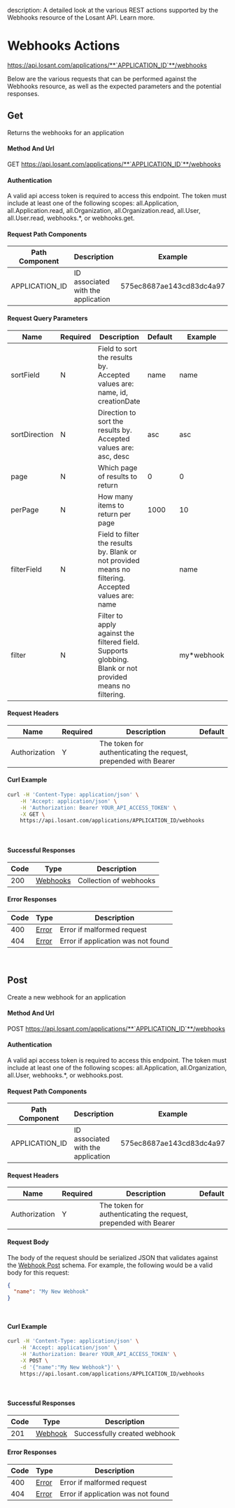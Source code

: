description: A detailed look at the various REST actions supported by the Webhooks resource of the Losant API. Learn more.

# Webhooks Actions

https://api.losant.com/applications/**`APPLICATION_ID`**/webhooks

Below are the various requests that can be performed against the
Webhooks resource, as well as the expected
parameters and the potential responses.

## Get

Returns the webhooks for an application

#### Method And Url

GET https://api.losant.com/applications/**`APPLICATION_ID`**/webhooks

#### Authentication
A valid api access token is required to access this endpoint. The token must
include at least one of the following scopes:
all.Application, all.Application.read, all.Organization, all.Organization.read, all.User, all.User.read, webhooks.*, or webhooks.get.

#### Request Path Components

| Path Component | Description | Example |
| -------------- | ----------- | ------- |
| APPLICATION_ID | ID associated with the application | 575ec8687ae143cd83dc4a97 |

#### Request Query Parameters

| Name | Required | Description | Default | Example |
| ---- | -------- | ----------- | ------- | ------- |
| sortField | N | Field to sort the results by. Accepted values are: name, id, creationDate | name | name |
| sortDirection | N | Direction to sort the results by. Accepted values are: asc, desc | asc | asc |
| page | N | Which page of results to return | 0 | 0 |
| perPage | N | How many items to return per page | 1000 | 10 |
| filterField | N | Field to filter the results by. Blank or not provided means no filtering. Accepted values are: name |  | name |
| filter | N | Filter to apply against the filtered field. Supports globbing. Blank or not provided means no filtering. |  | my*webhook |

#### Request Headers

| Name | Required | Description | Default |
| ---- | -------- | ----------- | ------- |
| Authorization | Y | The token for authenticating the request, prepended with Bearer | |

#### Curl Example

```bash
curl -H 'Content-Type: application/json' \
    -H 'Accept: application/json' \
    -H 'Authorization: Bearer YOUR_API_ACCESS_TOKEN' \
    -X GET \
    https://api.losant.com/applications/APPLICATION_ID/webhooks
```
<br/>

#### Successful Responses

| Code | Type | Description |
| ---- | ---- | ----------- |
| 200 | [Webhooks](schemas.md#webhooks) | Collection of webhooks |

#### Error Responses

| Code | Type | Description |
| ---- | ---- | ----------- |
| 400 | [Error](schemas.md#error) | Error if malformed request |
| 404 | [Error](schemas.md#error) | Error if application was not found |

<br/>

## Post

Create a new webhook for an application

#### Method And Url

POST https://api.losant.com/applications/**`APPLICATION_ID`**/webhooks

#### Authentication
A valid api access token is required to access this endpoint. The token must
include at least one of the following scopes:
all.Application, all.Organization, all.User, webhooks.*, or webhooks.post.

#### Request Path Components

| Path Component | Description | Example |
| -------------- | ----------- | ------- |
| APPLICATION_ID | ID associated with the application | 575ec8687ae143cd83dc4a97 |

#### Request Headers

| Name | Required | Description | Default |
| ---- | -------- | ----------- | ------- |
| Authorization | Y | The token for authenticating the request, prepended with Bearer | |

#### Request Body

The body of the request should be serialized JSON that validates against
the [Webhook Post](schemas.md#webhook-post) schema. For example, the following would be a
valid body for this request:

```json
{
  "name": "My New Webhook"
}
```
<small><br/></small>

#### Curl Example

```bash
curl -H 'Content-Type: application/json' \
    -H 'Accept: application/json' \
    -H 'Authorization: Bearer YOUR_API_ACCESS_TOKEN' \
    -X POST \
    -d '{"name":"My New Webhook"}' \
    https://api.losant.com/applications/APPLICATION_ID/webhooks
```
<br/>

#### Successful Responses

| Code | Type | Description |
| ---- | ---- | ----------- |
| 201 | [Webhook](schemas.md#webhook) | Successfully created webhook |

#### Error Responses

| Code | Type | Description |
| ---- | ---- | ----------- |
| 400 | [Error](schemas.md#error) | Error if malformed request |
| 404 | [Error](schemas.md#error) | Error if application was not found |

<br/>

